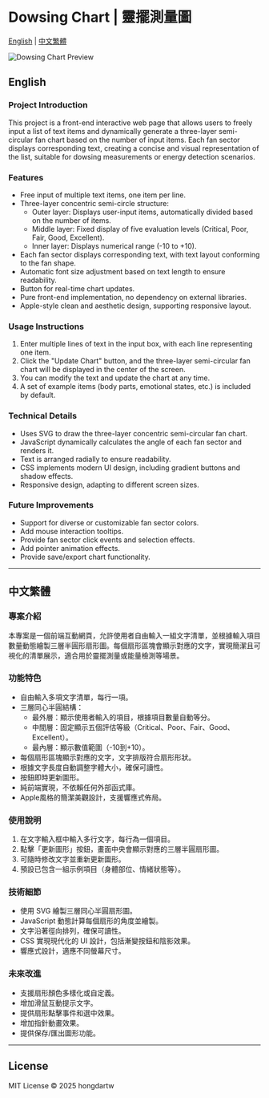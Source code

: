 # Dowsing Chart | 靈擺測量圖

[English](#english) | [中文繁體](#中文繁體)

![Dowsing Chart Preview](https://raw.githubusercontent.com/hongdartw/dowsing_chart/main/preview.png)

<a name="english"></a>
## English

### Project Introduction
This project is a front-end interactive web page that allows users to freely input a list of text items and dynamically generate a three-layer semi-circular fan chart based on the number of input items. Each fan sector displays corresponding text, creating a concise and visual representation of the list, suitable for dowsing measurements or energy detection scenarios.

### Features
- Free input of multiple text items, one item per line.
- Three-layer concentric semi-circle structure:
  - Outer layer: Displays user-input items, automatically divided based on the number of items.
  - Middle layer: Fixed display of five evaluation levels (Critical, Poor, Fair, Good, Excellent).
  - Inner layer: Displays numerical range (-10 to +10).
- Each fan sector displays corresponding text, with text layout conforming to the fan shape.
- Automatic font size adjustment based on text length to ensure readability.
- Button for real-time chart updates.
- Pure front-end implementation, no dependency on external libraries.
- Apple-style clean and aesthetic design, supporting responsive layout.

### Usage Instructions
1. Enter multiple lines of text in the input box, with each line representing one item.
2. Click the "Update Chart" button, and the three-layer semi-circular fan chart will be displayed in the center of the screen.
3. You can modify the text and update the chart at any time.
4. A set of example items (body parts, emotional states, etc.) is included by default.

### Technical Details
- Uses SVG to draw the three-layer concentric semi-circular fan chart.
- JavaScript dynamically calculates the angle of each fan sector and renders it.
- Text is arranged radially to ensure readability.
- CSS implements modern UI design, including gradient buttons and shadow effects.
- Responsive design, adapting to different screen sizes.

### Future Improvements
- Support for diverse or customizable fan sector colors.
- Add mouse interaction tooltips.
- Provide fan sector click events and selection effects.
- Add pointer animation effects.
- Provide save/export chart functionality.

---

<a name="中文繁體"></a>
## 中文繁體

### 專案介紹
本專案是一個前端互動網頁，允許使用者自由輸入一組文字清單，並根據輸入項目數量動態繪製三層半圓形扇形圖。每個扇形區塊會顯示對應的文字，實現簡潔且可視化的清單展示，適合用於靈擺測量或能量檢測等場景。

### 功能特色
- 自由輸入多項文字清單，每行一項。
- 三層同心半圓結構：
  - 最外層：顯示使用者輸入的項目，根據項目數量自動等分。
  - 中間層：固定顯示五個評估等級（Critical、Poor、Fair、Good、Excellent）。
  - 最內層：顯示數值範圍（-10到+10）。
- 每個扇形區塊顯示對應的文字，文字排版符合扇形形狀。
- 根據文字長度自動調整字體大小，確保可讀性。
- 按鈕即時更新圖形。
- 純前端實現，不依賴任何外部函式庫。
- Apple風格的簡潔美觀設計，支援響應式佈局。

### 使用說明
1. 在文字輸入框中輸入多行文字，每行為一個項目。
2. 點擊「更新圖形」按鈕，畫面中央會顯示對應的三層半圓扇形圖。
3. 可隨時修改文字並重新更新圖形。
4. 預設已包含一組示例項目（身體部位、情緒狀態等）。

### 技術細節
- 使用 SVG 繪製三層同心半圓扇形圖。
- JavaScript 動態計算每個扇形的角度並繪製。
- 文字沿著徑向排列，確保可讀性。
- CSS 實現現代化的 UI 設計，包括漸變按鈕和陰影效果。
- 響應式設計，適應不同螢幕尺寸。

### 未來改進
- 支援扇形顏色多樣化或自定義。
- 增加滑鼠互動提示文字。
- 提供扇形點擊事件和選中效果。
- 增加指針動畫效果。
- 提供保存/匯出圖形功能。

---

## License
MIT License © 2025 hongdartw
